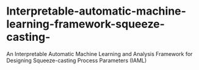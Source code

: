 # Interpretable-automatic-machine-learning-framework-squeeze-casting-
An Interpretable Automatic Machine Learning and Analysis Framework for Designing Squeeze-casting Process Parameters (IAML)
